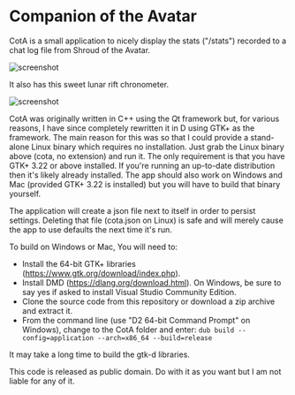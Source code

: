 # Companion of the Avatar
CotA is a small application to nicely display the stats ("/stats") recorded to a chat log file from Shroud of the Avatar. 

![screenshot](http://a4.pbase.com/o10/09/605909/1/164136608.HlZbUjYn.Screenshotfrom20171123164324.png)

It also has this sweet lunar rift chronometer.

![screenshot](http://a4.pbase.com/o10/09/605909/1/166622004.JBLHOjc8.Screenshotfrom20171124194648.png)

CotA was originally written in C++ using the Qt framework but, for various reasons, I have since completely rewritten it in D using GTK+ as the framework. The main reason for this was so that I could provide a stand-alone Linux binary which requires no installation. Just grab the Linux binary above (cota, no extension) and run it. The only requirement is that you have GTK+ 3.22 or above installed. If you're running an up-to-date distribution then it's likely already installed. The app should also work on Windows and Mac (provided GTK+ 3.22 is installed) but you will have to build that binary yourself.

The application will create a json file next to itself in order to persist settings. Deleting that file (cota.json on Linux) is safe and will merely cause the app to use defaults the next time it's run.

To build on Windows or Mac, You will need to:
- Install the 64-bit GTK+ libraries (https://www.gtk.org/download/index.php).
- Install DMD (https://dlang.org/download.html). On Windows, be sure to say yes if asked to install Visual Studio Community Edition.
- Clone the source code from this repository or download a zip archive and extract it.
- From the command line (use "D2 64-bit Command Prompt" on Windows), change to the CotA folder and enter: ```dub build --config=application --arch=x86_64 --build=release```

It may take a long time to build the gtk-d libraries.

This code is released as public domain. Do with it as you want but I am not liable for any of it.
